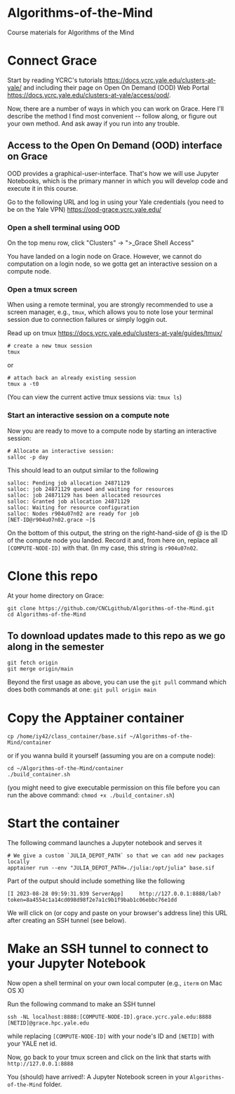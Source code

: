 # Algorithms-of-the-Mind
Course materials for Algorithms of the Mind

# Connect Grace

Start by reading YCRC's tutorials https://docs.ycrc.yale.edu/clusters-at-yale/ and including their page on Open On Demand (OOD) Web Portal https://docs.ycrc.yale.edu/clusters-at-yale/access/ood/.

Now, there are a number of ways in which you can work on Grace. Here I'll describe the method I find most convenient -- follow along, or figure out your own method. And ask away if you run into any trouble.

## Access to the Open On Demand (OOD) interface on Grace

OOD provides a graphical-user-interface. That's how we will use Jupyter Notebooks, which is the primary manner in which you will develop code and execute it in this course.

Go to the following URL and log in using your Yale credentials (you need to be on the Yale VPN) https://ood-grace.ycrc.yale.edu/

### Open a shell terminal using OOD

On the top menu row, click "Clusters" -> ">_Grace Shell Access"

You have landed on a login node on Grace. However, we cannot do computation on a login node, so we gotta get an interactive session on a compute node.

### Open a tmux screen

When using a remote terminal, you are strongly recommended to use a screen manager, e.g., `tmux`, which allows you to note lose your terminal session due to connection failures or simply loggin out.

Read up on tmux https://docs.ycrc.yale.edu/clusters-at-yale/guides/tmux/

```
# create a new tmux session
tmux
```
or

```
# attach back an already existing session
tmux a -t0
```

(You can view the current active tmux sessions via: `tmux ls`)

### Start an interactive session on a compute note

Now you are ready to move to a compute node by starting an interactive session:

```
# Allocate an interactive session:
salloc -p day
```

This should lead to an output similar to the following

```
salloc: Pending job allocation 24871129
salloc: job 24871129 queued and waiting for resources
salloc: job 24871129 has been allocated resources
salloc: Granted job allocation 24871129
salloc: Waiting for resource configuration
salloc: Nodes r904u07n02 are ready for job
[NET-ID@r904u07n02.grace ~]$
```
On the bottom of this output, the string on the right-hand-side of @ is the ID of the compute node you landed. Record it and, from here on, replace all `[COMPUTE-NODE-ID]` with that. (In my case, this string is `r904u07n02`.

# Clone this repo

At your home directory on Grace:

```
git clone https://github.com/CNCLgithub/Algorithms-of-the-Mind.git
cd Algorithms-of-the-Mind
```

## To download updates made to this repo as we go along in the semester

```
git fetch origin
git merge origin/main
```

Beyond the first usage as above, you can use the `git pull` command which does both commands at one: `git pull origin main`

# Copy the Apptainer container 

```
cp /home/iy42/class_container/base.sif ~/Algorithms-of-the-Mind/container
```

or if you wanna build it yourself (assuming you are on a compute node):

```
cd ~/Algorithms-of-the-Mind/container
./build_container.sh
```
(you might need to give executable permission on this file before you can run the above command: `chmod +x ./build_container.sh`)

# Start the container 

The following command launches a Jupyter notebook and serves it

```
# We give a custom `JULIA_DEPOT_PATH` so that we can add new packages locally
apptainer run --env "JULIA_DEPOT_PATH=./julia:/opt/julia" base.sif
```

Part of the output should include something like the following

```
[I 2023-08-28 09:59:31.939 ServerApp]     http://127.0.0.1:8888/lab?token=8a4554c1a14cd098d98f2e7a1c9b1f9bab1c06ebbc76e1dd
```

We will click on (or copy and paste on your browser's address line) this URL after creating an SSH tunnel (see below).

# Make an SSH tunnel to connect to your Jupyter Notebook

Now open a shell terminal on your own local computer (e.g., `iterm` on Mac OS X)

Run the following command to make an SSH tunnel

```
ssh -NL localhost:8888:[COMPUTE-NODE-ID].grace.ycrc.yale.edu:8888 [NETID]@grace.hpc.yale.edu
```

while replacing `[COMPUTE-NODE-ID]` with your node's ID and `[NETID]` with your YALE net id.

Now, go back to your tmux screen and click on the link that starts with `http://127.0.0.1:8888`

You (should) have arrived!: A Jupyter Notebook screen in your `Algorithms-of-the-Mind` folder. 




